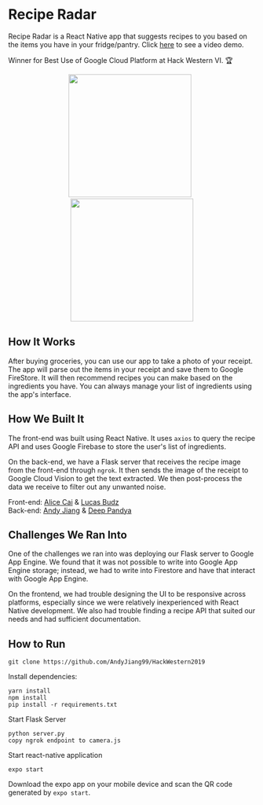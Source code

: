 # Recipe Radar

Recipe Radar is a React Native app that suggests recipes to you based on the items you have in your fridge/pantry. Click [here](https://www.youtube.com/watch?v=jwWnqkhe4jY) to see a video demo.

Winner for Best Use of Google Cloud Platform at Hack Western VI. 🏆

<p align="center">
  <img src="https://user-images.githubusercontent.com/34670205/81412552-05257080-9112-11ea-8d98-1dd99df831a6.jpg" width="250"> &nbsp;
  <img src="https://user-images.githubusercontent.com/34670205/81412559-0787ca80-9112-11ea-9aa4-b57da54e567f.jpg" width="250">
<p>

## How It Works

After buying groceries, you can use our app to take a photo of your receipt. The app will parse out the items in your receipt and save them to Google FireStore. It will then recommend recipes you can make based on the ingredients you have. You can always manage your list of ingredients using the app's interface.

## How We Built It

The front-end was built using React Native. It uses `axios` to query the recipe API and uses Google Firebase to store the user's list of ingredients.

On the back-end, we have a Flask server that receives the recipe image from the front-end through `ngrok`. It then sends the image of the receipt to Google Cloud Vision to get the text extracted. We then post-process the data we receive to filter out any unwanted noise.

Front-end: [Alice Cai](https://github.com/alice-cai) & [Lucas Budz](https://github.com/ljbudz) <br/>
Back-end: [Andy Jiang](https://github.com/AndyJiang99) & [Deep Pandya](https://github.com/Deep297)

## Challenges We Ran Into

One of the challenges we ran into was deploying our Flask server to Google App Engine. We found that it was not possible to write into Google App Engine storage; instead, we had to write into Firestore and have that interact with Google App Engine.

On the frontend, we had trouble designing the UI to be responsive across platforms, especially since we were relatively inexperienced with React Native development. We also had trouble finding a recipe API that suited our needs and had sufficient documentation.

## How to Run
```
git clone https://github.com/AndyJiang99/HackWestern2019
```

Install dependencies:

```
yarn install
npm install
pip install -r requirements.txt
```

Start Flask Server

```
python server.py
copy ngrok endpoint to camera.js
```

Start react-native application

```
expo start
```

Download the expo app on your mobile device and scan the QR code generated by `expo start`.

